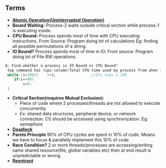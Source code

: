 ## Terms
- **[Atomic Operation(Uninterrupted Operation)](Atomic_Operation)**
- **Bound Waiting:** Process-2 waits outside critical section while process-1 is executing inside.
- **CPU Bound:** Process spends most of time with CPU executing instructions. From Source: Program doing lot of calculations Eg: finding all possible permutations of a string.
- **IO Bound?** Process spends most of time in IO. From source: Program doing lot of File RW operations.
```c
Q: Find whether a process is IO Bound or CPU Bound?
 top command has %cpu column(Total CPU time used by process from when its started). CPU bound will have high %cpu.
 while (i<100){    ++i;                //Its %cpu = 100
    if(i==98)
        i=0;
 }
 ```
- **Critical Section(requires Mutual Exclusion):** 
  - Piece of code where 2 processes/threads are not allowed to execute concurrently. 
  - Ex: shared data structures, peripheral device, or network connection. CS should be accessed using synchronization. Eg: semaphore
- **[Deadlock](Deadlock)**
- **Pareto Principle** 90% of CPU cycles are spent in 10% of code. Means we have to focus & parallelly implement this 10% of code
- **Race Condition?** 2 or more threads/processes are accessing/writing same shared resource(file, global variables etc) then at end result is unpredictable or wrong.
- **[Reentrant](/Threads_Processes_IPC/Threads/Terms/)**


